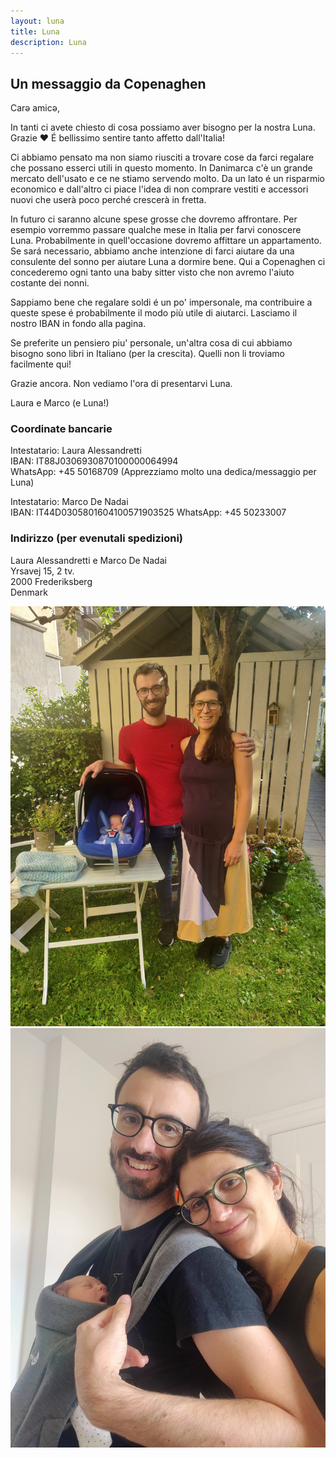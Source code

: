 ```yaml
---
layout: luna
title: Luna
description: Luna
---
```


## Un messaggio da Copenaghen 


Carə amicə,

In tanti ci avete chiesto di cosa possiamo aver bisogno per la nostra Luna.     
Grazie ❤️ 
É bellissimo sentire tanto affetto dall'Italia!

Ci abbiamo pensato ma non siamo riusciti a trovare cose da farci regalare che possano esserci utili in questo momento. In Danimarca c'è un grande mercato dell'usato e ce ne stiamo servendo molto. Da un lato é un risparmio economico e dall'altro ci piace l'idea di non comprare vestiti e accessori nuovi che userà poco perché crescerà in fretta. 

In futuro ci saranno alcune spese grosse che dovremo affrontare. Per esempio vorremmo passare qualche mese in Italia per farvi conoscere Luna. Probabilmente in quell'occasione dovremo affittare un appartamento. Se sará necessario, abbiamo anche intenzione di farci aiutare da una consulente del sonno per aiutare Luna a dormire bene. Qui a Copenaghen ci concederemo ogni tanto una baby sitter visto che non avremo l'aiuto costante dei nonni.

Sappiamo bene che regalare soldi é un po' impersonale, ma contribuire a queste spese é probabilmente il modo più utile di aiutarci. Lasciamo il nostro IBAN in fondo alla pagina. 

Se preferite un pensiero piu' personale, un'altra cosa di cui abbiamo bisogno sono libri in Italiano (per la crescita). Quelli non li troviamo facilmente qui! 

Grazie ancora. Non vediamo l'ora di presentarvi Luna. 

Laura e Marco (e Luna!)


### Coordinate bancarie

Intestatario: Laura Alessandretti    
IBAN: IT88J0306930870100000064994    
WhatsApp: +45 50168709  (Apprezziamo molto una dedica/messaggio per Luna)    

Intestatario: Marco De Nadai    
IBAN: IT44D0305801604100571903525
WhatsApp: +45 50233007

### Indirizzo (per evenutali spedizioni)
Laura Alessandretti e Marco De Nadai    
Yrsavej 15, 2 tv.    
2000 Frederiksberg    
Denmark    



![image info](./pics/IMG_20240824_170405.jpg)
![image info](./pics/IMG_20240828_134910.jpg)
